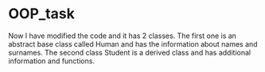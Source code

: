 # OOP_task
Now I have modified the code and it has 2 classes. The first one is an abstract base class called Human and has the information about names and surnames. The second class Student is a derived class and has additional information and functions. 
